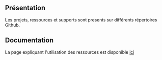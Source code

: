 ## Présentation

Les projets, ressources et supports sont presents sur différents répertoires Github.

## Documentation

La page expliquant l'utilisation des ressources est disponible <a href='https://github.com/CREPP-PLOEMEUR/.github/blob/main/README.md'>ici</a>


